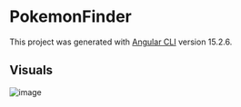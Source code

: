 # PokemonFinder

This project was generated with [Angular CLI](https://github.com/angular/angular-cli) version 15.2.6.

## Visuals

![image](https://user-images.githubusercontent.com/32287019/233439892-2843fd24-2dc2-4d28-8d82-3414814d8070.png)

